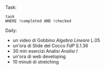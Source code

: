 Task:
```dataview
task
WHERE !completed AND !checked
```
Daily:
- un video di Gobbino $Algebra \ Lineare$ L.05 
- un'ora di Slide del Cocco $FdP$ S.1.36
- 30 min esercizi Analisi $Analisi \ I$ 
-  un'ora di web developing 
- 10 minuti di stretching 